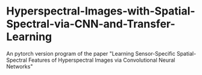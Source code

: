 # Hyperspectral-Images-with-Spatial-Spectral-via-CNN-and-Transfer-Learning
An pytorch version program of the paper "Learning Sensor-Specific Spatial-Spectral Features of Hyperspectral Images via Convolutional Neural Networks"
